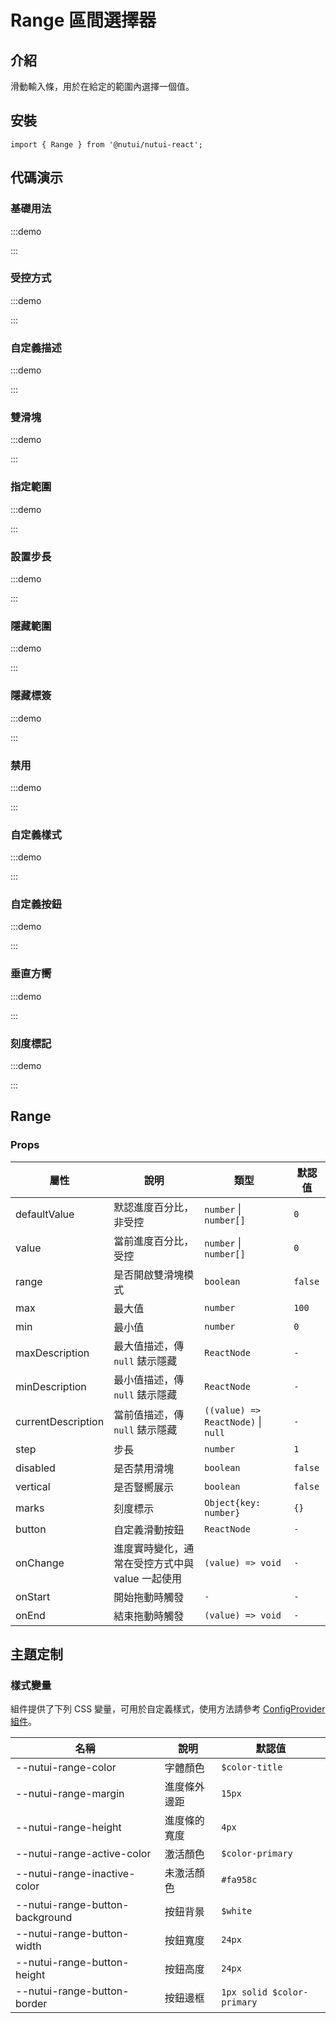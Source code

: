 # Range 區間選擇器

## 介紹

滑動輸入條，用於在給定的範圍內選擇一個值。

## 安裝

```tsx
import { Range } from '@nutui/nutui-react';
```

## 代碼演示

### 基礎用法

:::demo

<CodeBlock src='h5/demo1.tsx'></CodeBlock>

:::

### 受控方式

:::demo

<CodeBlock src='h5/demo2.tsx'></CodeBlock>

:::

### 自定義描述

:::demo

<CodeBlock src='h5/demo3.tsx'></CodeBlock>

:::

### 雙滑塊

:::demo

<CodeBlock src='h5/demo4.tsx'></CodeBlock>

:::

### 指定範圍

:::demo

<CodeBlock src='h5/demo5.tsx'></CodeBlock>

:::

### 設置步長

:::demo

<CodeBlock src='h5/demo6.tsx'></CodeBlock>

:::

### 隱藏範圍

:::demo

<CodeBlock src='h5/demo7.tsx'></CodeBlock>

:::

### 隱藏標簽

:::demo

<CodeBlock src='h5/demo8.tsx'></CodeBlock>

:::

### 禁用

:::demo

<CodeBlock src='h5/demo9.tsx'></CodeBlock>

:::

### 自定義樣式

:::demo

<CodeBlock src='h5/demo10.tsx'></CodeBlock>

:::

### 自定義按鈕

:::demo

<CodeBlock src='h5/demo11.tsx'></CodeBlock>

:::

### 垂直方嚮

:::demo

<CodeBlock src='h5/demo12.tsx'></CodeBlock>

:::

### 刻度標記

:::demo

<CodeBlock src='h5/demo13.tsx'></CodeBlock>

:::

## Range

### Props

| 屬性 | 說明 | 類型 | 默認值 |
| --- | --- | --- | --- |
| defaultValue | 默認進度百分比，非受控 | `number` \| `number[]` | `0` |
| value | 當前進度百分比，受控 | `number` \| `number[]` | `0` |
| range | 是否開啟雙滑塊模式 | `boolean` | `false` |
| max | 最大值 | `number` | `100` |
| min | 最小值 | `number` | `0` |
| maxDescription | 最大值描述，傳 `null` 錶示隱藏 | `ReactNode` | `-` |
| minDescription | 最小值描述，傳 `null` 錶示隱藏 | `ReactNode` | `-` |
| currentDescription | 當前值描述，傳 `null` 錶示隱藏 | `((value) => ReactNode)` \| `null` | `-` |
| step | 步長 | `number` | `1` |
| disabled | 是否禁用滑塊 | `boolean` | `false` |
| vertical | 是否豎嚮展示 | `boolean` | `false` |
| marks | 刻度標示 | `Object{key: number}` | `{}` |
| button | 自定義滑動按鈕 | `ReactNode` | `-` |
| onChange | 進度實時變化，通常在受控方式中與 value 一起使用 | `(value) => void` | `-` |
| onStart | 開始拖動時觸發 | `-` | `-` |
| onEnd | 結束拖動時觸發 | `(value) => void` | `-` |

## 主題定制

### 樣式變量

組件提供了下列 CSS 變量，可用於自定義樣式，使用方法請參考 [ConfigProvider 組件](#/zh-CN/component/configprovider)。

| 名稱 | 說明 | 默認值 |
| --- | --- | --- |
| \--nutui-range-color | 字體顏色 | `$color-title` |
| \--nutui-range-margin | 進度條外邊距 | `15px` |
| \--nutui-range-height | 進度條的寬度 | `4px` |
| \--nutui-range-active-color | 激活顏色 | `$color-primary` |
| \--nutui-range-inactive-color | 未激活顏色 | `#fa958c` |
| \--nutui-range-button-background | 按鈕背景 | `$white` |
| \--nutui-range-button-width | 按鈕寬度 | `24px` |
| \--nutui-range-button-height | 按鈕高度 | `24px` |
| \--nutui-range-button-border | 按鈕邊框 | `1px solid $color-primary` |